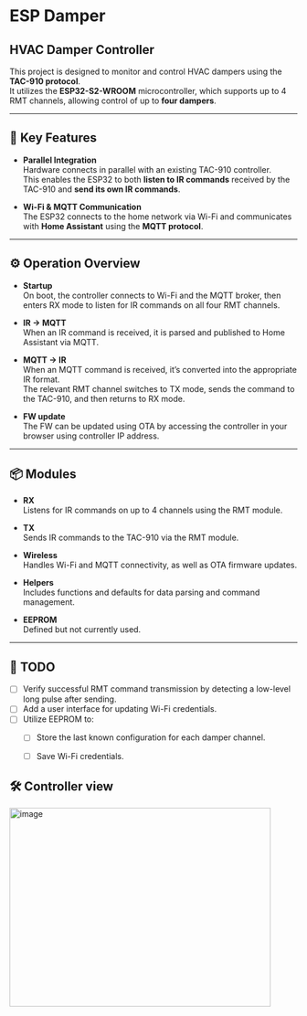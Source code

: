 # ESP Damper  
## HVAC Damper Controller

This project is designed to monitor and control HVAC dampers using the **TAC-910 protocol**.  
It utilizes the **ESP32-S2-WROOM** microcontroller, which supports up to 4 RMT channels, allowing control of up to **four dampers**.

---

## 🚀 Key Features

- **Parallel Integration**  
  Hardware connects in parallel with an existing TAC-910 controller.  
  This enables the ESP32 to both **listen to IR commands** received by the TAC-910 and **send its own IR commands**.

- **Wi-Fi & MQTT Communication**  
  The ESP32 connects to the home network via Wi-Fi and communicates with **Home Assistant** using the **MQTT protocol**.

---

## ⚙️ Operation Overview

- **Startup**  
  On boot, the controller connects to Wi-Fi and the MQTT broker, then enters RX mode to listen for IR commands on all four RMT channels.

- **IR → MQTT**  
  When an IR command is received, it is parsed and published to Home Assistant via MQTT.

- **MQTT → IR**  
  When an MQTT command is received, it’s converted into the appropriate IR format.  
  The relevant RMT channel switches to TX mode, sends the command to the TAC-910, and then returns to RX mode.

- **FW update**  
  The FW can be updated using OTA by accessing the controller in your browser using controller IP address.

---

## 📦 Modules

- **RX**  
  Listens for IR commands on up to 4 channels using the RMT module.

- **TX**  
  Sends IR commands to the TAC-910 via the RMT module.

- **Wireless**  
  Handles Wi-Fi and MQTT connectivity, as well as OTA firmware updates.

- **Helpers**  
  Includes functions and defaults for data parsing and command management.

- **EEPROM**  
  Defined but not currently used.

---

## 📝 TODO

- [ ] Verify successful RMT command transmission by detecting a low-level long pulse after sending.  
- [ ] Add a user interface for updating Wi-Fi credentials.  
- [ ] Utilize EEPROM to:  
  - [ ] Store the last known configuration for each damper channel.  
  - [ ] Save Wi-Fi credentials.


## 🛠️ Controller view
<img width="457" height="348" alt="image" src="https://github.com/user-attachments/assets/ba949e85-a7b5-4301-97c7-c4e28e1ba06b" />


